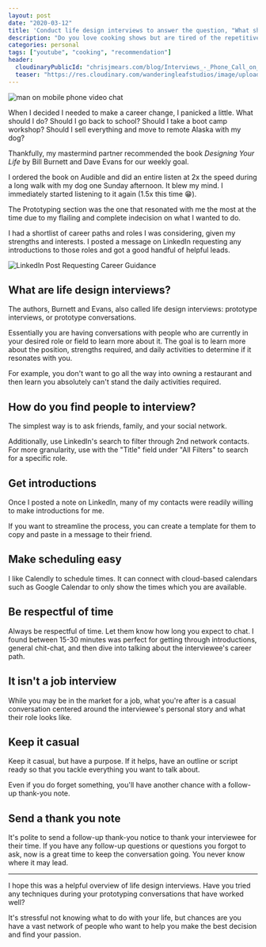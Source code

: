 ```yaml
---
layout: post
date: "2020-03-12"
title: 'Conduct life design interviews to answer the question, "What should I do with my life?"'
description: "Do you love cooking shows but are tired of the repetitive television formulas? I took a deep-dive into the alternative cooking world of YouTube to find the best channels and shows."
categories: personal
tags: ["youtube", "cooking", "recommendation"]
header:
  cloudinaryPublicId: "chrisjmears.com/blog/Interviews_-_Phone_Call_on_Mobile.jpg"
  teaser: "https://res.cloudinary.com/wanderingleafstudios/image/upload/b_auto,c_pad,g_center,h_630,w_1200/v1537890988/chrisjmears.com/blog/Interviews_-_Phone_Call_on_Mobile.jpg"
---
```


![man on mobile phone video chat](https://res.cloudinary.com/wanderingleafstudios/image/upload/v1584053386/chrisjmears.com/blog/Interviews_-_Phone_Call_on_Mobile.jpg)

When I decided I needed to make a career change, I panicked a little. What should I do? Should I go back to school? Should I take a boot camp workshop? Should I sell everything and move to remote Alaska with my dog?

Thankfully, my mastermind partner recommended the book _Designing Your Life_ by Bill Burnett and Dave Evans for our weekly goal.

I ordered the book on Audible and did an entire listen at 2x the speed during a long walk with my dog one Sunday afternoon. It blew my mind. I immediately started listening to it again (1.5x this time 😁).

The Prototyping section was the one that resonated with me the most at the time due to my flailing and complete indecision on what I wanted to do.

I had a shortlist of career paths and roles I was considering, given my strengths and interests. I posted a message on LinkedIn requesting any introductions to those roles and got a good handful of helpful leads.

![LinkedIn Post Requesting Career Guidance](https://res.cloudinary.com/wanderingleafstudios/image/upload/v1584053270/chrisjmears.com/blog/Interviews_-_LinkedIn_Post.png)

## What are life design interviews?

The authors, Burnett and Evans, also called life design interviews: prototype interviews, or prototype conversations.

Essentially you are having conversations with people who are currently in your desired role or field to learn more about it. The goal is to learn more about the position, strengths required, and daily activities to determine if it resonates with you.

For example, you don't want to go all the way into owning a restaurant and then learn you absolutely can't stand the daily activities required.

## How do you find people to interview?

The simplest way is to ask friends, family, and your social network.

Additionally, use LinkedIn's search to filter through 2nd network contacts. For more granularity, use with the "Title" field under "All Filters" to search for a specific role.

## Get introductions

Once I posted a note on LinkedIn, many of my contacts were readily willing to make introductions for me.

If you want to streamline the process, you can create a template for them to copy and paste in a message to their friend.

## Make scheduling easy

I like Calendly to schedule times. It can connect with cloud-based calendars such as Google Calendar to only show the times which you are available.

## Be respectful of time

Always be respectful of time. Let them know how long you expect to chat. I found between 15-30 minutes was perfect for getting through introductions, general chit-chat, and then dive into talking about the interviewee's career path.

## It isn't a job interview

While you may be in the market for a job, what you're after is a casual conversation centered around the interviewee's personal story and what their role looks like.

## Keep it casual

Keep it casual, but have a purpose. If it helps, have an outline or script ready so that you tackle everything you want to talk about.

Even if you do forget something, you'll have another chance with a follow-up thank-you note.

## Send a thank you note

It's polite to send a follow-up thank-you notice to thank your interviewee for their time. If you have any follow-up questions or questions you forgot to ask, now is a great time to keep the conversation going. You never know where it may lead.

---

I hope this was a helpful overview of life design interviews. Have you tried any techniques during your prototyping conversations that have worked well?

It's stressful not knowing what to do with your life, but chances are you have a vast network of people who want to help you make the best decision and find your passion.
